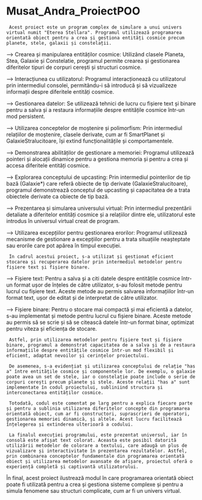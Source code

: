 # Musat_Andra_ProiectPOO

     Acest proiect este un program complex de simulare a unui univers virtual numit "Eterea Stellara". Programul utilizează programarea orientată obiect pentru a crea și gestiona entități cosmice precum planete, stele, galaxii și constelații.

--> Crearea și manipularea entităților cosmice: Utilizând clasele Planeta, Stea, Galaxie și Constelatie, programul permite crearea și gestionarea diferitelor tipuri de corpuri cerești și structuri cosmice.

--> Interacțiunea cu utilizatorul: Programul interacționează cu utilizatorul prin intermediul consolei, permitându-i să introducă și să vizualizeze informații despre diferitele entități cosmice.

--> Gestionarea datelor: Se utilizează tehnici de lucru cu fișiere text și binare pentru a salva și a restaura informațiile despre entitățile cosmice într-un mod persistent.

--> Utilizarea conceptelor de moștenire și polimorfism: Prin intermediul relațiilor de moștenire, clasele derivate, cum ar fi SmartPlanet și GalaxieStralucitoare, își extind funcționalitățile și comportamentele.

--> Demonstrarea abilităților de gestionare a memoriei: Programul utilizează pointeri și alocații dinamice pentru a gestiona memoria și pentru a crea și accesa diferitele entități cosmice.

--> Explorarea conceptului de upcasting: Prin intermediul pointerilor de tip bază (Galaxie*) care referă obiecte de tip derivate (GalaxieStralucitoare), programul demonstrează conceptul de upcasting și capacitatea de a trata obiectele derivate ca obiecte de tip bază.

--> Prezentarea și simularea universului virtual: Prin intermediul prezentării detaliate a diferitelor entități cosmice și a relațiilor dintre ele, utilizatorul este introdus în universul virtual creat de program.

--> Utilizarea excepțiilor pentru gestionarea erorilor: Programul utilizează mecanisme de gestionare a excepțiilor pentru a trata situațiile neașteptate sau erorile care pot apărea în timpul execuției.

     În cadrul acestui proiect, s-a utilizat și gestionat eficient stocarea și recuperarea datelor prin intermediul metodelor pentru fișiere text și fișiere binare.

--> Fișiere text: Pentru a salva și a citi datele despre entitățile cosmice într-un format ușor de înțeles de către utilizator, s-au folosit metode pentru lucrul cu fișiere text. Aceste metode au permis salvarea informațiilor într-un format text, ușor de editat și de interpretat de către utilizator.

--> Fișiere binare: Pentru o stocare mai compactă și mai eficientă a datelor, s-au implementat și metode pentru lucrul cu fișiere binare. Aceste metode au permis să se scrie și să se citească datele într-un format binar, optimizat pentru viteza și eficiența de stocare.

     Astfel, prin utilizarea metodelor pentru fișiere text și fișiere binare, programul a demonstrat capacitatea de a salva și de a restaura informațiile despre entitățile cosmice într-un mod flexibil și eficient, adaptat nevoilor și cerințelor proiectului.

     De asemenea, s-a evidențiat și utilizarea conceptului de relație "has a" între entitățile cosmice și componentele lor. De exemplu, o galaxie poate avea un set de stele, iar o constelație poate include o serie de corpuri cerești precum planete și stele. Aceste relații "has a" sunt implementate în codul proiectului, subliniind structura și interconectarea entităților cosmice.

     Totodată, codul este comentat pe larg pentru a explica fiecare parte și pentru a sublinia utilizarea diferitelor concepte din programarea orientată obiect, cum ar fi constructori, suprascrieri de operatori, gestionarea memoriei dinamică, și altele. Acest lucru facilitează înțelegerea și extinderea ulterioară a codului.

     La finalul execuției programului, este prezentat universul, iar în consolă este afișat text colorat. Aceasta este posibil datorită utilizării metodelor de colorare a textului, care adaugă un plus de vizualizare și interactivitate în prezentarea rezultatelor. Astfel, prin combinarea conceptelor fundamentale din programarea orientată obiect și utilizarea metodelor avansate de afișare, proiectul oferă o experiență completă și captivantă utilizatorului.

În final, acest proiect ilustrează modul în care programarea orientată obiect poate fi utilizată pentru a crea și gestiona sisteme complexe și pentru a simula fenomene sau structuri complicate, cum ar fi un univers virtual.
